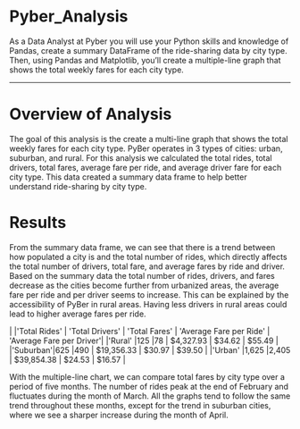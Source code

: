 # Pyber_Analysis

As a Data Analyst at Pyber you will use your Python skills and knowledge of Pandas, create a summary DataFrame of the ride-sharing data by city type. Then, using Pandas and Matplotlib, you’ll create a multiple-line graph that shows the total weekly fares for each city type. 

---

# Overview of Analysis

The goal of this analysis is the create a multi-line graph that shows the total weekly fares for each city type.  PyBer operates in 3 types of cities: urban, suburban, and rural.  For this analysis we calculated the total rides, total drivers, total fares, average fare per ride, and average driver fare for each city type.  This data created a summary data frame to help better understand ride-sharing by city type.

# Results

From the summary data frame, we can see that there is a trend between how populated a city is and the total number of rides, which directly affects the total number of drivers, total fare, and average fares by ride and driver.  Based on the summary data the total number of rides, drivers, and fares decrease as the cities become further from urbanized areas, the average fare per ride and per driver seems to increase.  This can be explained by the accessibility of PyBer in rural areas.  Having less drivers in rural areas could lead to higher average fares per ride.

|          |'Total Rides' | 'Total Drivers' | 'Total Fares' | 'Average Fare per Ride' | 'Average Fare per Driver'|
|'Rural'   |125           |78               | $4,327.93     | $34.62                  | $55.49                   |
|'Suburban'|625           |490              | $19,356.33    | $30.97                  | $39.50                   |
|'Urban'   |1,625         |2,405            | $39,854.38    | $24.53                  | $16.57                   |

With the multiple-line chart, we can compare total fares by city type over a period of five months. The number of rides peak at the end of February and fluctuates during the month of March. All the graphs tend to follow the same trend throughout these months, except for the trend in suburban cities, where we see a sharper increase during the month of April. 


